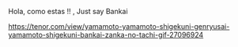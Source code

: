 Hola, como estas !! , Just say Bankai



https://tenor.com/view/yamamoto-yamamoto-shigekuni-genryusai-yamamoto-shigekuni-bankai-zanka-no-tachi-gif-27096924
